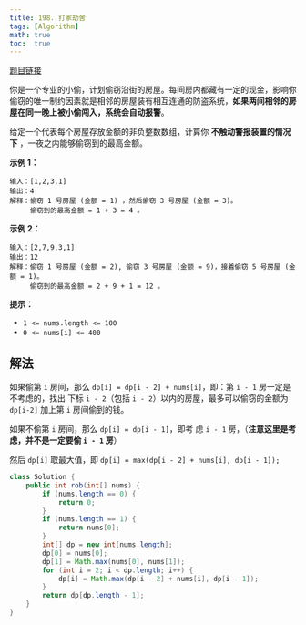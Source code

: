 ```yaml
---
title: 198. 打家劫舍
tags: [Algorithm]
math: true
toc:  true
---
```


[题目链接](https://leetcode.cn/problems/house-robber/)

你是一个专业的小偷，计划偷窃沿街的房屋。每间房内都藏有一定的现金，影响你偷窃的唯一制约因素就是相邻的房屋装有相互连通的防盗系统，**如果两间相邻的房屋在同一晚上被小偷闯入，系统会自动报警**。

给定一个代表每个房屋存放金额的非负整数数组，计算你 **不触动警报装置的情况下** ，一夜之内能够偷窃到的最高金额。

**示例 1：**

```
输入：[1,2,3,1]
输出：4
解释：偷窃 1 号房屋 (金额 = 1) ，然后偷窃 3 号房屋 (金额 = 3)。
     偷窃到的最高金额 = 1 + 3 = 4 。
```

**示例 2：**

```
输入：[2,7,9,3,1]
输出：12
解释：偷窃 1 号房屋 (金额 = 2), 偷窃 3 号房屋 (金额 = 9)，接着偷窃 5 号房屋 (金额 = 1)。
     偷窃到的最高金额 = 2 + 9 + 1 = 12 。
```

**提示：**

- `1 <= nums.length <= 100`
- `0 <= nums[i] <= 400`

## 解法

如果偷第 `i` 房间，那么 `dp[i] = dp[i - 2] + nums[i]`，即：第 `i - 1` 房一定是不考虑的，找出 下标 `i - 2`（包括 `i - 2`）以内的房屋，最多可以偷窃的金额为 `dp[i-2]` 加上第 `i` 房间偷到的钱。

如果不偷第 `i` 房间，那么 `dp[i] = dp[i - 1]`，即考 虑 `i - 1` 房，（**注意这里是考虑，并不是一定要偷 `i - 1` 房**）

然后 `dp[i]` 取最大值，即 `dp[i] = max(dp[i - 2] + nums[i], dp[i - 1]);`

```java
class Solution {
    public int rob(int[] nums) {
        if (nums.length == 0) {
            return 0;
        }
        if (nums.length == 1) {
            return nums[0];
        }
        int[] dp = new int[nums.length];
        dp[0] = nums[0];
        dp[1] = Math.max(nums[0], nums[1]);
        for (int i = 2; i < dp.length; i++) {
            dp[i] = Math.max(dp[i - 2] + nums[i], dp[i - 1]);
        }
        return dp[dp.length - 1];
    }
}
```

